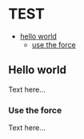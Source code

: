 # TEST

* [hello world](#hello-world)
    * [use the force](#use-the-force)

## Hello world

Text here...

### Use the force

Text here...
